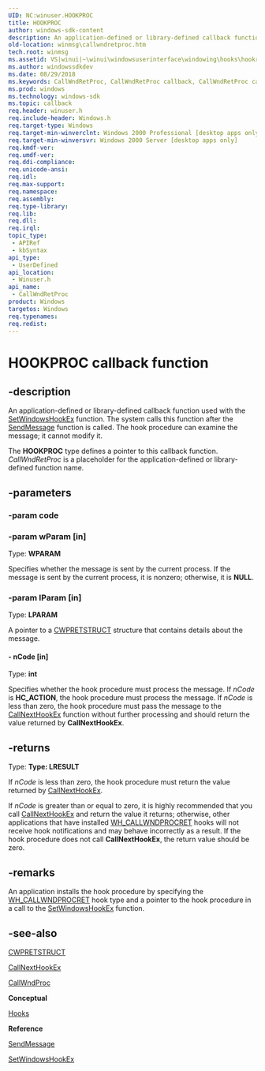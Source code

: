 ```yaml
---
UID: NC:winuser.HOOKPROC
title: HOOKPROC
author: windows-sdk-content
description: An application-defined or library-defined callback function used with the SetWindowsHookEx function. The system calls this function after the SendMessage function is called. The hook procedure can examine the message; it cannot modify it.
old-location: winmsg\callwndretproc.htm
tech.root: winmsg
ms.assetid: VS|winui|~\winui\windowsuserinterface\windowing\hooks\hookreference\hookfunctions\callwndretproc.htm
ms.author: windowssdkdev
ms.date: 08/29/2018
ms.keywords: CallWndRetProc, CallWndRetProc callback, CallWndRetProc callback function [Windows and Messages], HOOKPROC, _win32_CallWndRetProc, _win32_callwndretproc_cpp, winmsg.callwndretproc, winui._win32_callwndretproc, winuser/CallWndRetProc
ms.prod: windows
ms.technology: windows-sdk
ms.topic: callback
req.header: winuser.h
req.include-header: Windows.h
req.target-type: Windows
req.target-min-winverclnt: Windows 2000 Professional [desktop apps only]
req.target-min-winversvr: Windows 2000 Server [desktop apps only]
req.kmdf-ver: 
req.umdf-ver: 
req.ddi-compliance: 
req.unicode-ansi: 
req.idl: 
req.max-support: 
req.namespace: 
req.assembly: 
req.type-library: 
req.lib: 
req.dll: 
req.irql: 
topic_type:
 - APIRef
 - kbSyntax
api_type:
 - UserDefined
api_location:
 - Winuser.h
api_name:
 - CallWndRetProc
product: Windows
targetos: Windows
req.typenames: 
req.redist: 
---
```


# HOOKPROC callback function


## -description


An application-defined or library-defined callback function used with the <a href="https://msdn.microsoft.com/en-us/library/ms644990(v=VS.85).aspx">SetWindowsHookEx</a> function. The system calls this function after the <a href="https://msdn.microsoft.com/en-us/library/ms644950(v=VS.85).aspx">SendMessage</a> function is called. The hook procedure can examine the message; it cannot modify it.

The <b>HOOKPROC</b> type defines a pointer to this callback function. <i>CallWndRetProc</i> is a placeholder for the application-defined or library-defined function name.


## -parameters




### -param code


### -param wParam [in]

Type: <b>WPARAM</b>

Specifies whether the message is sent by the current process. If the message is sent by the current process, it is nonzero; otherwise, it is <b>NULL</b>. 


### -param lParam [in]

Type: <b>LPARAM</b>

A pointer to a <a href="https://msdn.microsoft.com/en-us/library/ms644963(v=VS.85).aspx">CWPRETSTRUCT</a> structure that contains details about the message. 


#### - nCode [in]

Type: <b>int</b>

Specifies whether the hook procedure must process the message. If <i>nCode</i> is <b>HC_ACTION</b>, the hook procedure must process the message. If 	<i>nCode</i> is less than zero, the hook procedure must pass the message to the <a href="https://msdn.microsoft.com/en-us/library/ms644974(v=VS.85).aspx">CallNextHookEx</a> function without further processing and should return the value returned by <b>CallNextHookEx</b>. 


## -returns



Type: <strong>Type: <b>LRESULT</b>
</strong>

If <i>nCode</i> is less than zero, the hook procedure must return the value returned by <a href="https://msdn.microsoft.com/en-us/library/ms644974(v=VS.85).aspx">CallNextHookEx</a>. 

If <i>nCode</i> is greater than or equal to zero, it is highly recommended that you call <a href="https://msdn.microsoft.com/en-us/library/ms644974(v=VS.85).aspx">CallNextHookEx</a> and return the value it returns; otherwise, other applications that have installed <a href="https://msdn.microsoft.com/en-us/library/ms644959(v=VS.85).aspx">WH_CALLWNDPROCRET</a> hooks will not receive hook notifications and may behave incorrectly as a result. If the hook procedure does not call <b>CallNextHookEx</b>, the return value should be zero. 




## -remarks



An application installs the hook procedure by specifying the <a href="https://msdn.microsoft.com/en-us/library/ms644959(v=VS.85).aspx">WH_CALLWNDPROCRET</a> hook type and a pointer to the hook procedure in a call to the <a href="https://msdn.microsoft.com/en-us/library/ms644990(v=VS.85).aspx">SetWindowsHookEx</a> function. 




## -see-also




<a href="https://msdn.microsoft.com/en-us/library/ms644963(v=VS.85).aspx">CWPRETSTRUCT</a>



<a href="https://msdn.microsoft.com/en-us/library/ms644974(v=VS.85).aspx">CallNextHookEx</a>



<a href="https://msdn.microsoft.com/en-us/library/ms644975(v=VS.85).aspx">CallWndProc</a>



<b>Conceptual</b>



<a href="https://msdn.microsoft.com/en-us/library/ms632589(v=VS.85).aspx">Hooks</a>



<b>Reference</b>



<a href="https://msdn.microsoft.com/en-us/library/ms644950(v=VS.85).aspx">SendMessage</a>



<a href="https://msdn.microsoft.com/en-us/library/ms644990(v=VS.85).aspx">SetWindowsHookEx</a>
 

 

